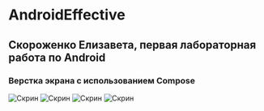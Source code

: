 # AndroidEffective

## Скороженко Елизавета, первая лабораторная работа по Android
### Верстка экрана с использованием Compose

![Скрин](screen/screen4.jpg)
![Скрин](screen/screen3.jpg)
![Скрин](screen/screen2.jpg)
![Скрин](screen/screen1.jpg)